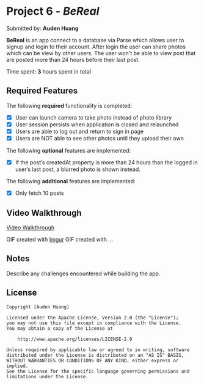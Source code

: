 # Project 6 - *BeReal*

Submitted by: **Auden Huang**

**BeReal** is an app connect to a database via Parse which allows user to signup and login to their account. After login the user can share photos which can be view by other users. The user won't be able to view post that are posted more than 24 hours before their last post.

Time spent: **3** hours spent in total

## Required Features

The following **required** functionality is completed:

- [x] User can launch camera to take photo instead of photo library
- [x] User session persists when application is closed and relaunched
- [x] Users are able to log out and return to sign in page
- [x] Users are NOT able to see other photos until they upload their own
 
The following **optional** features are implemented:

- [x] If the post’s createdAt property is more than 24 hours than the logged in user’s last post, a blurred photo is shown instead.

The following **additional** features are implemented:

- [x] Only fetch 10 posts


## Video Walkthrough

[Video Walkthrough](https://imgur.com/a/GZePF2e)

<!-- Replace this with whatever GIF tool you used! -->
GIF created with [Imgur](https://imgur.com)
GIF created with ...  
<!-- Recommended tools:
[Kap](https://getkap.co/) for macOS
[ScreenToGif](https://www.screentogif.com/) for Windows
[peek](https://github.com/phw/peek) for Linux. -->

## Notes

Describe any challenges encountered while building the app.

## License

    Copyright [Auden Huang]

    Licensed under the Apache License, Version 2.0 (the "License");
    you may not use this file except in compliance with the License.
    You may obtain a copy of the License at

        http://www.apache.org/licenses/LICENSE-2.0

    Unless required by applicable law or agreed to in writing, software
    distributed under the License is distributed on an "AS IS" BASIS,
    WITHOUT WARRANTIES OR CONDITIONS OF ANY KIND, either express or implied.
    See the License for the specific language governing permissions and
    limitations under the License.




